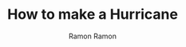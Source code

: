 ---
author: Ramon Ramon
title: How to make a Hurricane
description: New Orleans Classic
publishDate: "2023-10-05"
rawIngredients: Smith and Cross Jamaican Rum, Gosling's Black Seal Rum, Passion Fruit Syrup, Lemon Juice
recipeName: Hurricane
image: /img/hurricane.jpg
imageAlt: Hurricane picture
prepTime: PT1M
cookTime: PT2M
totalTime: PT3M
keywords: new orleans, rum, sweet, boozy
ratingValue: 4
ratingCount: 1
recipeGlass: Any
recipeYield: 1
recipeCategory: Drink
recipeCuisine: American
recipeIngredient:
    - 1oz Smith and Cross Jamaican Rum
    - 1oz Gosling's Black Seal Rum
    - 1oz Passion Fruit Syrup
    - 1oz Lemon Juice
recipeInstructions:
    - stepName: Chill glassware
      stepDescription: Place glass into freezer before preparing the cocktail
    - stepName: Add ingredients
      stepDescription: Add all ingredients to large side of the Boston Shaker
    - stepName: Add ice
      stepDescription: Fill small side of Boston Shaker with ice
    - stepName: Shake
      stepDescription: Shake for 15 seconds
    - stepName: Serve
      stepDescription: Double strain into glass using the Hawthorne strainer and fine mesh strainer
    - stepName: Garnish
      stepDescription: Garnish with Lime Wheel
calories: 227
videoName: How to Make a Hurricane - a New Orleans classic
videoDescription: Anders Erickson showing how to make the Hurricane
videoContentUrl: https://youtu.be/3b2-jFhtCyQ?si=wZ2aZA00H9WUnxVm
videoEmbedUrl: https://www.youtube.com/embed/3b2-jFhtCyQ
videoUploadDate: "2022-02-22T08:00:00+08:00"
videoThumbnailUrl: https://i.ytimg.com/vi_webp/3b2-jFhtCyQ/maxresdefault.webp
videoWidth: 560
videoHeight: 315
---